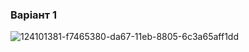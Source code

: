 ### Варіант 1
![124101381-f7465380-da67-11eb-8805-6c3a65aff1dd](https://user-images.githubusercontent.com/86652974/124382794-df720800-dcd1-11eb-91ae-742eac57645b.png)
